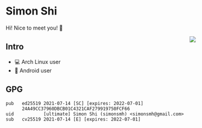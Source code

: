 # Simon Shi
Hi! Nice to meet you! 🧐

[<img align="right" src="https://github-readme-stats.vercel.app/api?username=simonsmh&hide_border=true">](#)

## Intro
- 💻 Arch Linux user
- 📱 Android user

## GPG
```
pub   ed25519 2021-07-14 [SC] [expires: 2022-07-01]
      24A49CC37960DBCB01C4321CAF279919750FCF66
uid           [ultimate] Simon Shi (simonsmh) <simonsmh@gmail.com>
sub   cv25519 2021-07-14 [E] [expires: 2022-07-01]
```
